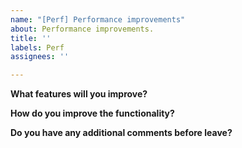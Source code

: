 ```yaml
---
name: "[Perf] Performance improvements"
about: Performance improvements.
title: ''
labels: Perf
assignees: ''

---
```


**What features will you improve?**

**How do you improve the functionality?**

**Do you have any additional comments before leave?**
